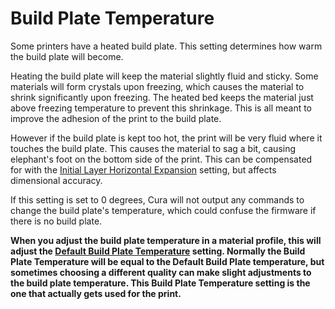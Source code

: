 Build Plate Temperature
====
Some printers have a heated build plate. This setting determines how warm the build plate will become.

Heating the build plate will keep the material slightly fluid and sticky. Some materials will form crystals upon freezing, which causes the material to shrink significantly upon freezing. The heated bed keeps the material just above freezing temperature to prevent this shrinkage. This is all meant to improve the adhesion of the print to the build plate.

However if the build plate is kept too hot, the print will be very fluid where it touches the build plate. This causes the material to sag a bit, causing elephant's foot on the bottom side of the print. This can be compensated for with the [Initial Layer Horizontal Expansion](../shell/xy_offset_layer_0.md) setting, but affects dimensional accuracy.

If this setting is set to 0 degrees, Cura will not output any commands to change the build plate's temperature, which could confuse the firmware if there is no build plate.

**When you adjust the build plate temperature in a material profile, this will adjust the [Default Build Plate Temperature](default_material_bed_temperature.md) setting. Normally the Build Plate Temperature will be equal to the Default Build Plate temperature, but sometimes choosing a different quality can make slight adjustments to the build plate temperature. This Build Plate Temperature setting is the one that actually gets used for the print.**